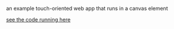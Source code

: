 an example touch-oriented web app that runs in a canvas element

[see the code running here](https://csusbdt.github.io/doors/)
